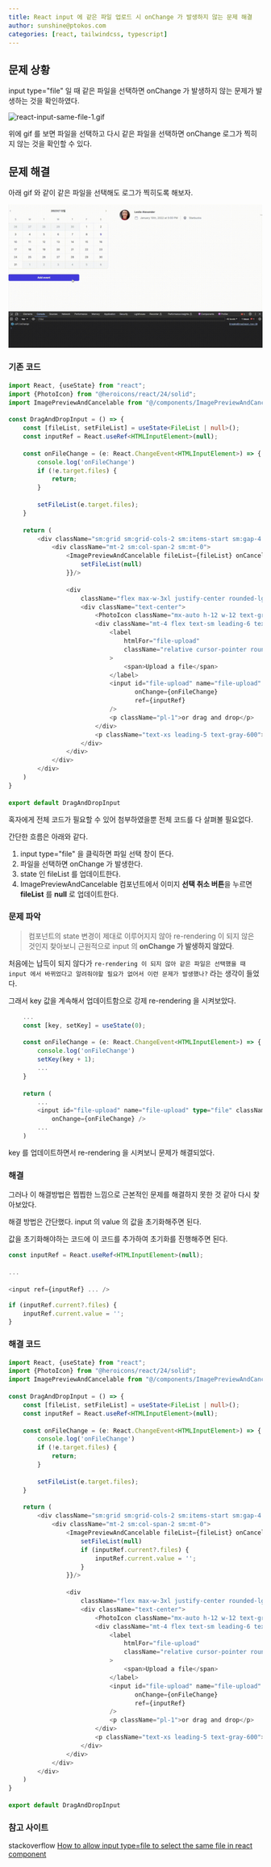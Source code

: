 ```yaml
---
title: React input 에 같은 파일 업로드 시 onChange 가 발생하지 않는 문제 해결
author: sunshine@ptokos.com
categories: [react, tailwindcss, typescript]
---
```


## 문제 상황
input type="file" 일 때 같은 파일을 선택하면 onChange 가 발생하지 않는 문제가 발생하는 것을 확인하였다.

![react-input-same-file-1.gif](/assets/img/react/react-input-same-file-1.gif)

위에 gif 를 보면 파일을 선택하고 다시 같은 파일을 선택하면 onChange 로그가 찍히지 않는 것을 확인할 수 있다.

## 문제 해결
아래 gif 와 같이 같은 파일을 선택해도 로그가 찍히도록 해보자.

![react-input-same-file-2.gif](/assets/img/react/react-input-same-file-2.gif)

### 기존 코드

```typescript
import React, {useState} from "react";
import {PhotoIcon} from "@heroicons/react/24/solid";
import ImagePreviewAndCancelable from "@/components/ImagePreviewAndCancelable";

const DragAndDropInput = () => {
    const [fileList, setFileList] = useState<FileList | null>();
    const inputRef = React.useRef<HTMLInputElement>(null);

    const onFileChange = (e: React.ChangeEvent<HTMLInputElement>) => {
        console.log('onFileChange')
        if (!e.target.files) {
            return;
        }

        setFileList(e.target.files);
    }

    return (
        <div className="sm:grid sm:grid-cols-2 sm:items-start sm:gap-4 sm:py-6">
            <div className="mt-2 sm:col-span-2 sm:mt-0">
                <ImagePreviewAndCancelable fileList={fileList} onCancel={() => {
                    setFileList(null)
                }}/>

                <div
                    className="flex max-w-3xl justify-center rounded-lg border border-dashed border-gray-900/25 px-6 py-10">
                    <div className="text-center">
                        <PhotoIcon className="mx-auto h-12 w-12 text-gray-300" aria-hidden="true"/>
                        <div className="mt-4 flex text-sm leading-6 text-gray-600">
                            <label
                                htmlFor="file-upload"
                                className="relative cursor-pointer rounded-md bg-white font-semibold text-indigo-600 focus-within:outline-none focus-within:ring-2 focus-within:ring-indigo-600 focus-within:ring-offset-2 hover:text-indigo-500"
                            >
                                <span>Upload a file</span>
                            </label>
                            <input id="file-upload" name="file-upload" type="file" className="sr-only"
                                   onChange={onFileChange}
                                   ref={inputRef}
                            />
                            <p className="pl-1">or drag and drop</p>
                        </div>
                        <p className="text-xs leading-5 text-gray-600">PNG, JPG, GIF up to 10MB</p>
                    </div>
                </div>
            </div>
        </div>
    )
}

export default DragAndDropInput
```

혹자에게 전체 코드가 필요할 수 있어 첨부하였을뿐 전체 코드를 다 살펴볼 필요없다.

간단한 흐름은 아래와 같다.
1. input type="file" 을 클릭하면 파일 선택 창이 뜬다.
2. 파일을 선택하면 onChange 가 발생한다.
3. state 인 fileList 를 업데이트한다.
4. ImagePreviewAndCancelable 컴포넌트에서 이미지 **선택 취소 버튼**을 누르면 **fileList** 를 **null** 로 업데이트한다.

### 문제 파악
> 컴포넌트의 state 변경이 제대로 이루어지지 않아 re-rendering 이 되지 않은 것인지 찾아보니 근원적으로 input 의 **onChange 가 발생하지 않았다**.

처음에는 납득이 되지 않다가 `re-rendering 이 되지 않아 같은 파일은 선택했을 때 input 에서 바뀌었다고 알려줘야할 필요가 없어서 이런 문제가 발생했나?` 라는 생각이 들었다.

그래서 key 값을 계속해서 업데이트함으로 강제 re-rendering 을 시켜보았다.

```typescript
    ...
    const [key, setKey] = useState(0);

    const onFileChange = (e: React.ChangeEvent<HTMLInputElement>) => {
        console.log('onFileChange')
        setKey(key + 1);
        ...
    }
    
    return (
        ...
        <input id="file-upload" name="file-upload" type="file" className="sr-only" key={"file-upload" + key}
            onChange={onFileChange} />
        ...
    )

```

key 를 업데이트하면서 re-rendering 을 시켜보니 문제가 해결되었다.


### 해결
그러나 이 해결방법은 찝찝한 느낌으로 근본적인 문제를 해결하지 못한 것 같아 다시 찾아보았다.

해결 방법은 간단했다. input 의 value 의 값을 초기화해주면 된다.

값을 초기화해야하는 코드에 이 코드를 추가하여 초기화를 진행해주면 된다.
```typescript
const inputRef = React.useRef<HTMLInputElement>(null);

...

<input ref={inputRef} ... />
````

```typescript
if (inputRef.current?.files) {
    inputRef.current.value = '';
}
```

### 해결 코드
```typescript
import React, {useState} from "react";
import {PhotoIcon} from "@heroicons/react/24/solid";
import ImagePreviewAndCancelable from "@/components/ImagePreviewAndCancelable";

const DragAndDropInput = () => {
    const [fileList, setFileList] = useState<FileList | null>();
    const inputRef = React.useRef<HTMLInputElement>(null);

    const onFileChange = (e: React.ChangeEvent<HTMLInputElement>) => {
        console.log('onFileChange')
        if (!e.target.files) {
            return;
        }

        setFileList(e.target.files);
    }

    return (
        <div className="sm:grid sm:grid-cols-2 sm:items-start sm:gap-4 sm:py-6">
            <div className="mt-2 sm:col-span-2 sm:mt-0">
                <ImagePreviewAndCancelable fileList={fileList} onCancel={() => {
                    setFileList(null)
                    if (inputRef.current?.files) {
                        inputRef.current.value = '';
                    }
                }}/>

                <div
                    className="flex max-w-3xl justify-center rounded-lg border border-dashed border-gray-900/25 px-6 py-10">
                    <div className="text-center">
                        <PhotoIcon className="mx-auto h-12 w-12 text-gray-300" aria-hidden="true"/>
                        <div className="mt-4 flex text-sm leading-6 text-gray-600">
                            <label
                                htmlFor="file-upload"
                                className="relative cursor-pointer rounded-md bg-white font-semibold text-indigo-600 focus-within:outline-none focus-within:ring-2 focus-within:ring-indigo-600 focus-within:ring-offset-2 hover:text-indigo-500"
                            >
                                <span>Upload a file</span>
                            </label>
                            <input id="file-upload" name="file-upload" type="file" className="sr-only"
                                   onChange={onFileChange}
                                   ref={inputRef}
                            />
                            <p className="pl-1">or drag and drop</p>
                        </div>
                        <p className="text-xs leading-5 text-gray-600">PNG, JPG, GIF up to 10MB</p>
                    </div>
                </div>
            </div>
        </div>
    )
}

export default DragAndDropInput

```


### 참고 사이트
stackoverflow [How to allow input type=file to select the same file in react component](https://stackoverflow.com/questions/39484895/how-to-allow-input-type-file-to-select-the-same-file-in-react-component) 
